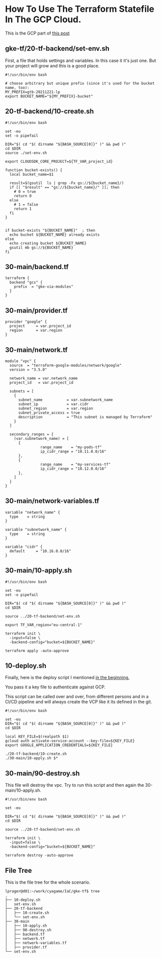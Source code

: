 
# How To Use The Terraform Statefile In The GCP Cloud.

This is the GCP part of 
[this post](/terraform-statefile)  


## gke-tf/20-tf-backend/set-env.sh 
First, a file that holds settings and variables. In this case it it's just one.
But your project will grow and this is a good place.
```
#!/usr/bin/env bash

# choose arbitrary but unique prefix (since it's used for the bucket name, too):
MY_PREFIX=gtb-20211221-lp
export BUCKET_NAME="${MY_PREFIX}-bucket"
```

## 20-tf-backend/10-create.sh 
```
#!/usr/bin/env bash

set -eu
set -o pipefail

DIR="$( cd "$( dirname "${BASH_SOURCE[0]}" )" && pwd )"
cd $DIR
source ./set-env.sh

export CLOUDSDK_CORE_PROJECT=${TF_VAR_project_id}

function bucket-exists() {
  local bucket_name=$1

  result=$(gsutil  ls | grep -Fx gs://${bucket_name}/)
  if [[ "$result" == "gs://${bucket_name}/" ]]; then
    # 0 = true
    return 0 
  else
    # 1 = false
    return 1
  fi
}


if bucket-exists "${BUCKET_NAME}"  ; then 
  echo bucket ${BUCKET_NAME} already exists
else
  echo creating bucket ${BUCKET_NAME}
  gsutil mb gs://${BUCKET_NAME}
fi
```

## 30-main/backend.tf 
```
terraform {
  backend "gcs" {
    prefix  = "gke-via-modules"
  }
}
```

## 30-main/provider.tf 
```
provider "google" {
  project     = var.project_id
  region      = var.region
}
```

## 30-main/network.tf 
```
module "vpc" {
  source  = "terraform-google-modules/network/google"
  version = "3.5.0"

  network_name = var.network_name
  project_id   = var.project_id

  subnets = [
    {
      subnet_name           = var.subnetwork_name
      subnet_ip             = var.cidr
      subnet_region         = var.region
      subnet_private_access = true
      description           = "This subnet is managed by Terraform"
    }
  ]

  secondary_ranges = {
    (var.subnetwork_name) = [
      {
                range_name    = "my-pods-tf"
                ip_cidr_range = "10.11.0.0/16"
      },
      {
                range_name    = "my-services-tf"
                ip_cidr_range = "10.12.0.0/16"
      },
    ]
  }
}
```
## 30-main/network-variables.tf 
```
variable "network_name" {
  type    = string
}

variable "subnetwork_name" {
  type    = string
}

variable "cidr" {
  default     = "10.16.0.0/16"
}
```

## 30-main/10-apply.sh 
```
#!/usr/bin/env bash

set -eu
set -o pipefail

DIR="$( cd "$( dirname "${BASH_SOURCE[0]}" )" && pwd )"
cd $DIR

source ../20-tf-backend/set-env.sh

export TF_VAR_region="eu-central-1"

terraform init \
  -input=false \
  -backend-config="bucket=${BUCKET_NAME}"

terraform apply -auto-approve
```

## 10-deploy.sh
Finally, here is the deploy script I mentioned [in the beginning.](/terraform-statefile)  

You pass it a key file to authenticate against GCP.

This script can be called over and over, from different persons and
in a CI/CD pipeline and will always create the VCP like it its defined in the git.
```
#!/usr/bin/env bash

set -eu
DIR="$( cd "$( dirname "${BASH_SOURCE[0]}" )" && pwd )"
cd $DIR

local KEY_FILE=$(realpath $1)
gcloud auth activate-service-account --key-file=${KEY_FILE}
export GOOGLE_APPLICATION_CREDENTIALS=${KEY_FILE}

./20-tf-backend/10-create.sh
./30-main/10-apply.sh $*
```

## 30-main/90-destroy.sh 
This file will destroy the vpc. Try to run this script
and then again the 30-main/10-apply.sh.
```
#!/usr/bin/env bash

set -eu

DIR="$( cd "$( dirname "${BASH_SOURCE[0]}" )" && pwd )"
cd $DIR

source ../20-tf-backend/set-env.sh

terraform init \
  -input=false \
  -backend-config="bucket=${BUCKET_NAME}"

terraform destroy -auto-approve
```

## File Tree
This is the file tree for the whole scenario.
```
lprager@d01:~/work/cyagame/IaC/gke-tf$ tree
.
├── 10-deploy.sh
│   set-env.sh
├── 20-tf-backend
│   ├── 10-create.sh
│   └── set-env.sh
├── 30-main
│   ├── 10-apply.sh
│   ├── 90-destroy.sh
│   ├── backend.tf
│   ├── network.tf
│   ├── network-variables.tf
│   ├── provider.tf
└── set-env.sh
```


